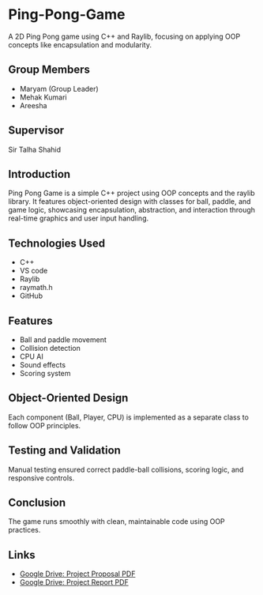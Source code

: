 # Ping-Pong-Game
A 2D Ping Pong game using C++ and Raylib, focusing on applying OOP concepts like encapsulation and modularity.

## Group Members
- Maryam (Group Leader)
- Mehak Kumari
- Areesha

## Supervisor
Sir Talha Shahid

## Introduction
Ping Pong Game is a simple C++ project using OOP concepts and the raylib library. It features object-oriented design with classes for ball, paddle, and game logic, showcasing encapsulation, abstraction, and interaction through real-time graphics and user input handling.

## Technologies Used
- C++
- VS code
- Raylib
- raymath.h
- GitHub

## Features
- Ball and paddle movement
- Collision detection
- CPU AI
- Sound effects
- Scoring system

## Object-Oriented Design
Each component (Ball, Player, CPU) is implemented as a separate class to follow OOP principles.

## Testing and Validation
Manual testing ensured correct paddle-ball collisions, scoring logic, and responsive controls.

## Conclusion
The game runs smoothly with clean, maintainable code using OOP practices.

## Links
- [Google Drive: Project Proposal PDF]([https://drive.google.com/your-proposal-link](https://drive.google.com/file/d/1ueiyrJvadDOvN088bAWUOXOdEJXcPt-s/view?usp=drive_link))
- [Google Drive: Project Report PDF]([https://drive.google.com/your-report-link](https://drive.google.com/file/d/1ah6UFd2qOFTuSYUynHtg-e-JW4zqoMje/view?usp=drive_link))
